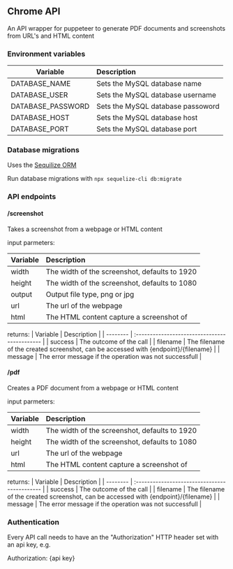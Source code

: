 ## Chrome API

An API wrapper for puppeteer to generate PDF documents and screenshots from URL's and HTML content

### Environment variables

| Variable          | Description                       |
| ----------------- | :-------------------------------- |
| DATABASE_NAME     | Sets the MySQL database name      |
| DATABASE_USER     | Sets the MySQL database username  |
| DATABASE_PASSWORD | Sets the MySQL database passoword |
| DATABASE_HOST     | Sets the MySQL database host      |
| DATABASE_PORT     | Sets the MySQL database port      |

### Database migrations

Uses the [Sequilize ORM](https://sequelize.org)

Run database migrations with
`npx sequelize-cli db:migrate`

### API endpoints

#### /screenshot

Takes a screenshot from a webpage or HTML content

input parmeters:

| Variable | Description                                   |
| -------- | :-------------------------------------------- |
| width    | The width of the screenshot, defaults to 1920 |
| height   | The width of the screenshot, defaults to 1080 |
| output   | Output file type, png or jpg                  |
| url      | The url of the webpage                        |
| html     | The HTML content capture a screenshot of      |

returns:
| Variable | Description |
| -------- | :-------------------------------------------- |
| success  | The outcome of the call |
| filename | The filename of the created screenshot, can be accessed with {endpoint}/{filename} |
| message  | The error message if the operation was not successfull |

#### /pdf
Creates a PDF document from a webpage or HTML content

input parmeters:

| Variable | Description                                   |
| -------- | :-------------------------------------------- |
| width    | The width of the screenshot, defaults to 1920 |
| height   | The width of the screenshot, defaults to 1080 |
| url      | The url of the webpage                        |
| html     | The HTML content capture a screenshot of      |

returns:
| Variable | Description |
| -------- | :-------------------------------------------- |
| success  | The outcome of the call |
| filename | The filename of the created screenshot, can be accessed with {endpoint}/{filename} |
| message  | The error message if the operation was not successfull |

### Authentication
Every API call needs to have an the "Authorization" HTTP header set with an api key, e.g.

Authorization: {api key}